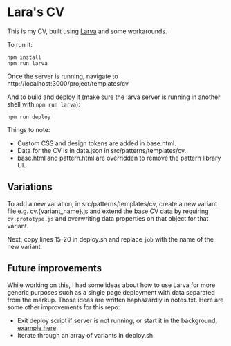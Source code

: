 # Lara's CV

This is my CV, built using <a href="https://github.com/penske-media-corp/pmc-larva">Larva</a> and some workarounds.

To run it:
```
npm install
npm run larva
```

Once the server is running, navigate to http://localhost:3000/project/templates/cv

And to build and deploy it (make sure the larva server is running in another shell with `npm run larva`):
```
npm run deploy
```

Things to note:
* Custom CSS and design tokens are added in base.html. 
* Data for the CV is in data.json in src/patterns/templates/cv.
* base.html and pattern.html are overridden to remove the pattern library UI.

## Variations

To add a new variation, in src/patterns/templates/cv, create a new variant file e.g. cv.{variant_name}.js and extend the base CV data by requiring `cv.prototype.js` and overwriting data properties on that object for that variant.

Next, copy lines 15-20 in deploy.sh and replace `job` with the name of the new variant.

## Future improvements

While working on this, I had some ideas about how to use Larva for more generic purposes such as a single page deployment with data separated from the markup. Those ideas are written haphazardly in notes.txt. Here are some other improvements for this repo:

* Exit deploy script if server is not running, or start it in the background, [example here](https://github.com/laras126/larva/blob/master/scripts/build-vercel.sh#L10).
* Iterate through an array of variants in deploy.sh